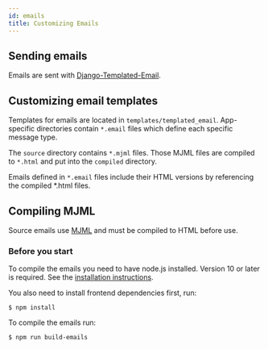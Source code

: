 ```yaml
---
id: emails
title: Customizing Emails
---
```


## Sending emails

Emails are sent with [Django-Templated-Email](https://github.com/vintasoftware/django-templated-email).


## Customizing email templates

Templates for emails are located in `templates/templated_email`. App-specific directories contain `*.email` files which define each specific message type.

The `source` directory contains `*.mjml` files. Those MJML files are compiled to `*.html` and put into the `compiled` directory.

Emails defined in `*.email` files include their HTML versions by referencing the compiled *.html files.


## Compiling MJML

Source emails use [MJML](https://mjml.io/) and must be compiled to HTML before use.

### Before you start

To compile the emails you need to have node.js installed.
Version 10 or later is required. See the [installation instructions](https://nodejs.org/en/download/package-manager/).

You also need to install frontend dependencies first, run:

```console
$ npm install
```

To compile the emails run:

```console
$ npm run build-emails
```